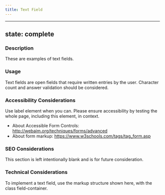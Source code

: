 ```yaml
---
title: Text Field
---
```


---
state: complete
---

### Description
These are examples of text fields.

### Usage
Text fields are open fields that require written entries by the user. Character count and answer validation should be considered.

### Accessibility Considerations
Use label element when you can. Please ensure accessibility by testing the whole page, including this element, in context.

* About Accessible Form Controls: http://webaim.org/techniques/forms/advanced
* About form markup: https://www.w3schools.com/tags/tag_form.asp


### SEO Considerations
This section is left intentionally blank and is for future consideration.

### Technical Considerations
To implement a text field, use the markup structure shown here, with the class field-container.
